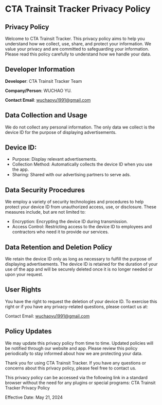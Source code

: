 # CTA Trainsit Tracker Privacy Policy

## Privacy Policy

Welcome to CTA Trainsit Tracker. This privacy policy aims to help you understand how we collect, use, share, and protect your information. We value your privacy and are committed to safeguarding your information. Please read this policy carefully to understand how we handle your data.

## Developer Information

**Developer**: CTA Trainsit Tracker Team


**Company/Person**: WUCHAO YU.


**Contact Email**: wuchaoyu1991@gmail.com

## Data Collection and Usage

We do not collect any personal information. The only data we collect is the device ID for the purpose of displaying advertisements.

## Device ID:

- Purpose: Display relevant advertisements.
- Collection Method: Automatically collects the device ID when you use the app.
- Sharing: Shared with our advertising partners to serve ads.

## Data Security Procedures

We employ a variety of security technologies and procedures to help protect your device ID from unauthorized access, use, or disclosure. These measures include, but are not limited to:

- Encryption: Encrypting the device ID during transmission.
- Access Control: Restricting access to the device ID to employees and contractors who need it to provide our services.

## Data Retention and Deletion Policy

We retain the device ID only as long as necessary to fulfill the purpose of displaying advertisements. The device ID is retained for the duration of your use of the app and will be securely deleted once it is no longer needed or upon your request.

## User Rights

You have the right to request the deletion of your device ID. To exercise this right or if you have any privacy-related questions, please contact us at:

Contact Email: wuchaoyu1991@gmail.com

## Policy Updates

We may update this privacy policy from time to time. Updated policies will be notified through our website and app. Please review this policy periodically to stay informed about how we are protecting your data.

Thank you for using CTA Trainsit Tracker. If you have any questions or concerns about this privacy policy, please feel free to contact us.

This privacy policy can be accessed via the following link in a standard browser without the need for any plugins or special programs:
CTA Trainsit Tracker Privacy Policy

Effective Date: May 21, 2024


